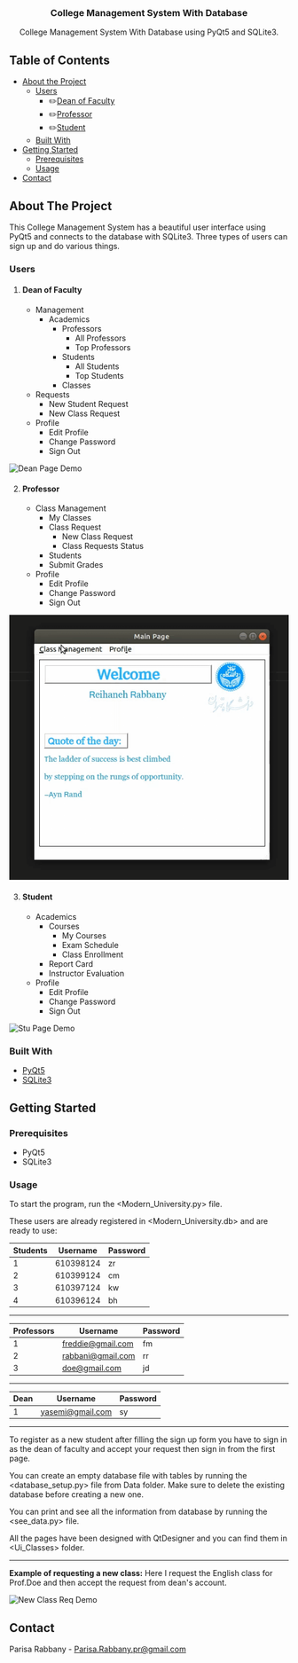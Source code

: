 <br />
<p align="center">
  <h3 align="center">  College Management System With Database</h3>
  <p align="center">
    College Management System With Database using PyQt5 and SQLite3.
    <br />
  </p>
</p>


## Table of Contents

* [About the Project](#about-the-project)
	* [Users](#users)
		*   :pencil2:[Dean of Faculty](#dean_of_faculty)
		*   :pencil2:[Professor](#professor)
		*   :pencil2:[Student](#student)  
  * [Built With](#built-with)
* [Getting Started](#getting-started)
  * [Prerequisites](#prerequisites)
  * [Usage](#usage)
* [Contact](#contact)

<!-- ABOUT THE PROJECT -->
## About The Project

This College Management System has a beautiful user interface using PyQt5 and connects to the database with SQLite3. Three types of users can sign up and do various things.

### Users

1. #### Dean of Faculty
	- Management
		- Academics
			- Professors
				- All Professors
				- Top Professors
			- Students
 				- All Students
				- Top Students
			- Classes
	- Requests
		- New Student Request
		- New Class Request
	- Profile 
		- Edit Profile
		- Change Password
		- Sign Out
		
		
 ![Dean Page Demo](Gifs/Dean_page.gif)



2. #### Professor
	- Class Management
		- My Classes
		- Class Request
			- New Class Request
			- Class Requests Status
		- Students
		- Submit Grades
	- Profile 
		- Edit Profile
		- Change Password
		- Sign Out


 ![Prof Page Demo](Gifs/Prof_page.gif)
 
 
3.  #### Student
	 - Academics
		 - Courses
			 - My Courses
			 - Exam Schedule
			 - Class Enrollment
		- Report Card
		- Instructor Evaluation
	- Profile 
		- Edit Profile
		- Change Password
		- Sign Out


 ![Stu Page Demo](Gifs/Student_page.gif)
 
 


### Built With

* [PyQt5](https://pypi.org/project/PyQt5/)
* [SQLite3](https://www.sqlite.org/index.html)



<!-- GETTING STARTED -->
## Getting Started

### Prerequisites

* PyQt5
* SQLite3


### Usage

To start the program, run the <Modern_University.py> file.

These users are already registered in <Modern_University.db> and are ready to use: 

| Students  | Username  | Password |
| ------------- | ------------- |------------- |
| 1 | 610398124  | zr  |
| 2 | 610399124  | cm  |
| 3 | 610397124  | kw  |
| 4 | 610396124  | bh  |

---
| Professors  | Username  | Password |
| ------------- | ------------- |------------- |
| 1 |freddie@gmail.com | fm  |
| 2 |rabbani@gmail.com  | rr  |
| 3 |doe@gmail.com   | jd  |

---
| Dean  | Username  | Password |
| ------------- | ------------- |------------- |
| 1 | yasemi@gmail.com  | sy  |

---
To register as a new student after filling the sign up form you have to sign in as the dean of faculty and accept your request then sign in from the first page.

You can create an empty database file with tables by running the <database_setup.py> file from Data folder. Make sure to delete the existing database before creating a new one.    

You can print and see all the information from database by running the <see_data.py> file. 

All the pages have been designed with QtDesigner and you can find them in <Ui_Classes> folder.

---
**Example of requesting a new class:**
Here I request the English class for Prof.Doe and then accept the request from dean's account.

 ![New Class Req Demo](Gifs/new_class_req.gif)

<!-- CONTACT -->
## Contact

Parisa Rabbany - Parisa.Rabbany.pr@gmail.com




